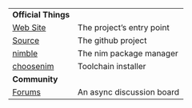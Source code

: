 |     |     |
| --- | --- |
| **Official Things** |     |
| [Web Site](https://nim-lang.org) | The project’s entry point |
| [Source](https://github.com/nim-lang/nim) | The github project |
| [nimble](https://github.com/nim-lang/nimble) | The nim package manager |
| [choosenim](https://github.com/dom96/choosenim) | Toolchain installer |
| **Community** |     |
| [Forums](https://forum.nim-lang.org) | An async discussion board |